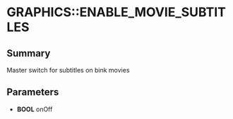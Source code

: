 # GRAPHICS::ENABLE_MOVIE_SUBTITLES

## Summary
Master switch for subtitles on bink movies

## Parameters
* **BOOL** onOff